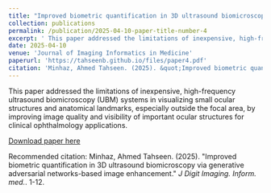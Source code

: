 ```yaml
---
title: "Improved biometric quantification in 3D ultrasound biomicroscopy via generative adversarial networks-based image enhancement"
collection: publications
permalink: /publication/2025-04-10-paper-title-number-4
excerpt: ' This paper addressed the limitations of inexpensive, high-frequency ultrasound biomicroscopy (UBM) systems in visualizing small ocular structures and anatomical landmarks, especially outside the focal area, by improving image quality and visibility of important ocular structures for clinical ophthalmology applications.'
date: 2025-04-10
venue: 'Journal of Imaging Informatics in Medicine'
paperurl: 'https://tahseenb.github.io/files/paper4.pdf'
citation: 'Minhaz, Ahmed Tahseen. (2025). &quot;Improved biometric quantification in 3D ultrasound biomicroscopy via generative adversarial networks-based image enhancement.&quot; <i>J Digit Imaging. Inform. med.</i>. 1-12.'
---
```

 This paper addressed the limitations of inexpensive, high-frequency ultrasound biomicroscopy (UBM) systems in visualizing small ocular structures and anatomical landmarks, especially outside the focal area, by improving image quality and visibility of important ocular structures for clinical ophthalmology applications.

[Download paper here](https://tahseenb.github.io/files/paper4.pdf)

Recommended citation: Minhaz, Ahmed Tahseen. (2025). "Improved biometric quantification in 3D ultrasound biomicroscopy via generative adversarial networks-based image enhancement." <i>J Digit Imaging. Inform. med.</i>. 1-12.